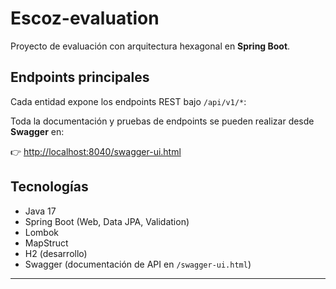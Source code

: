 # Escoz-evaluation

Proyecto de evaluación con arquitectura hexagonal en **Spring Boot**.

## Endpoints principales
Cada entidad expone los endpoints REST bajo `/api/v1/*`:

Toda la documentación y pruebas de endpoints se pueden realizar desde **Swagger** en:

👉 [http://localhost:8040/swagger-ui.html](http://localhost:8040/swagger-ui.html)

## Tecnologías
- Java 17
- Spring Boot (Web, Data JPA, Validation)
- Lombok
- MapStruct
- H2 (desarrollo)
- Swagger (documentación de API en `/swagger-ui.html`)

---